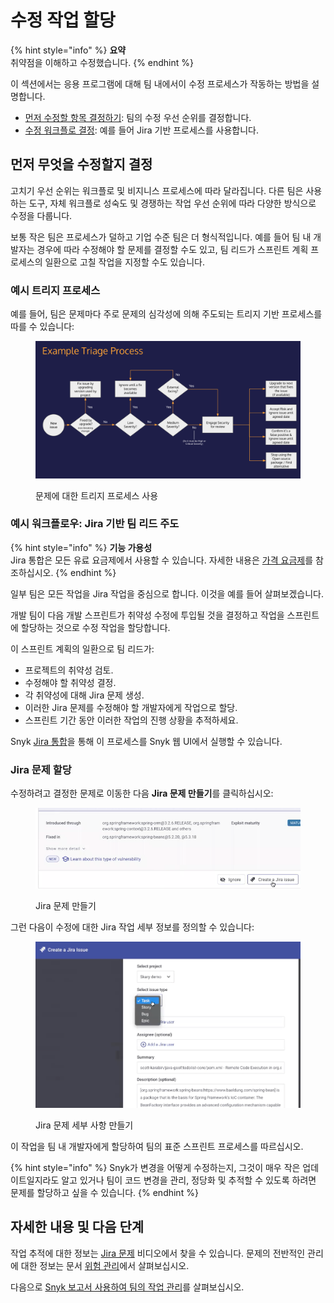# 수정 작업 할당

{% hint style="info" %}
**요약**\
취약점을 이해하고 수정했습니다.
{% endhint %}

이 섹션에서는 응용 프로그램에 대해 팀 내에서이 수정 프로세스가 작동하는 방법을 설명합니다.

* [먼저 수정할 항목 결정하기](assign-fix-work.md#undefined): 팀의 수정 우선 순위를 결정합니다.
* [수정 워크플로 결정](assign-fix-work.md#jira): 예를 들어 Jira 기반 프로세스를 사용합니다.

## 먼저 무엇을 수정할지 결정

고치기 우선 순위는 워크플로 및 비지니스 프로세스에 따라 달라집니다. 다른 팀은 사용하는 도구, 자체 워크플로 성숙도 및 경쟁하는 작업 우선 순위에 따라 다양한 방식으로 수정을 다룹니다.

보통 작은 팀은 프로세스가 덜하고 기업 수준 팀은 더 형식적입니다. 예를 들어 팀 내 개발자는 경우에 따라 수정해야 할 문제를 결정할 수도 있고, 팀 리드가 스프린트 계획 프로세스의 일환으로 고칠 작업을 지정할 수도 있습니다.

### 예시 트리지 프로세스

예를 들어, 팀은 문제마다 주로 문제의 심각성에 의해 주도되는 트리지 기반 프로세스를 따를 수 있습니다:

<figure><img src="../../.gitbook/assets/image (23) (2) (1).png" alt="문제에 대한 트리지 프로세스 사용"><figcaption><p>문제에 대한 트리지 프로세스 사용</p></figcaption></figure>

### 예시 워크플로우: Jira 기반 팀 리드 주도

{% hint style="info" %}
**기능 가용성**\
Jira 통합은 모든 유료 요금제에서 사용할 수 있습니다. 자세한 내용은 [가격 요금제](https://snyk.io/plans/)를 참조하십시오.
{% endhint %}

일부 팀은 모든 작업을 Jira 작업을 중심으로 합니다. 이것을 예를 들어 살펴보겠습니다.

개발 팀이 다음 개발 스프린트가 취약성 수정에 투입될 것을 결정하고 작업을 스프린트에 할당하는 것으로 수정 작업을 할당합니다.

이 스프린트 계획의 일환으로 팀 리드가:

* 프로젝트의 취약성 검토.
* 수정해야 할 취약성 결정.
* 각 취약성에 대해 Jira 문제 생성.
* 이러한 Jira 문제를 수정해야 할 개발자에게 작업으로 할당.
* 스프린트 기간 동안 이러한 작업의 진행 상황을 추적하세요.

Snyk [Jira 통합](../../integrate-with-snyk/jira-and-slack-integrations/jira-integration.md)을 통해 이 프로세스를 Snyk 웹 UI에서 실행할 수 있습니다.

### Jira 문제 할당

수정하려고 결정한 문제로 이동한 다음 **Jira 문제 만들기**를 클릭하십시오:

<figure><img src="../../.gitbook/assets/image (158) (1) (2).png" alt="Jira 문제 만들기"><figcaption><p>Jira 문제 만들기</p></figcaption></figure>

그런 다음이 수정에 대한 Jira 작업 세부 정보를 정의할 수 있습니다:

<figure><img src="../../.gitbook/assets/image (483).png" alt="Jira 문제 세부 사항 만들기"><figcaption><p>Jira 문제 세부 사항 만들기</p></figcaption></figure>

이 작업을 팀 내 개발자에게 할당하여 팀의 표준 스프린트 프로세스를 따르십시오.

{% hint style="info" %}
Snyk가 변경을 어떻게 수정하는지, 그것이 매우 작은 업데이트일지라도 알고 있거나 팀이 코드 변경을 관리, 정당화 및 추적할 수 있도록 하려면 문제를 할당하고 싶을 수 있습니다.
{% endhint %}

## 자세한 내용 및 다음 단계

작업 추적에 대한 정보는 [Jira 문제](https://learn.snyk.io/ko/lesson/jira-issue/) 비디오에서 찾을 수 있습니다. 문제의 전반적인 관리에 대한 정보는 문서 [위험 관리](../../manage-risk/)에서 살펴보십시오.

다음으로 [Snyk 보고서 사용하여 팀의 작업 관리](use-reports-in-managing-risk.md)를 살펴보십시오.
